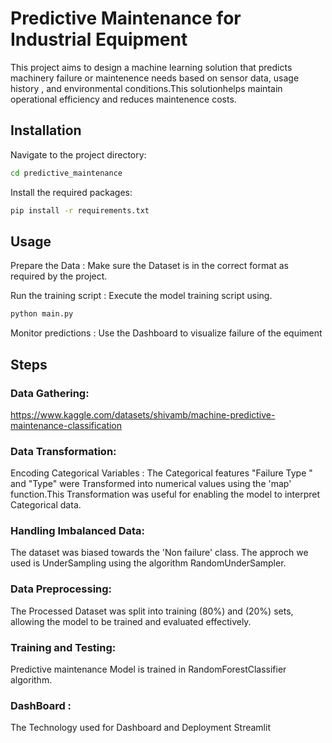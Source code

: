
# Predictive Maintenance for Industrial Equipment

This project aims to design a machine learning solution that predicts machinery failure or maintenence needs based on sensor data, usage history , and environmental conditions.This solutionhelps maintain operational efficiency and reduces maintenence costs.


## Installation

Navigate to the project directory:

```bash
cd predictive_maintenance
```

Install the required packages:

```bash
pip install -r requirements.txt
```
    
## Usage

Prepare the Data : Make sure the Dataset is in the correct format as required by the project.

Run the training script : Execute the model training script using.
```bash
python main.py
```
Monitor predictions : Use the Dashboard to visualize failure of the equiment
## Steps

### Data Gathering:

https://www.kaggle.com/datasets/shivamb/machine-predictive-maintenance-classification

### Data Transformation:

Encoding Categorical Variables : The Categorical features "Failure Type " and "Type" were Transformed into numerical values using the 'map' function.This Transformation was useful for enabling the model to interpret Categorical data. 

### Handling Imbalanced Data:

The dataset was biased towards the 'Non failure' class. 
The approch we used is UnderSampling using the algorithm RandomUnderSampler.

### Data Preprocessing:

The Processed Dataset was split into training (80%)
and (20%) sets, allowing the model to be trained and evaluated effectively. 

### Training and Testing:

Predictive maintenance Model is trained in RandomForestClassifier algorithm.

### DashBoard :
The Technology used for Dashboard and Deployment Streamlit 






